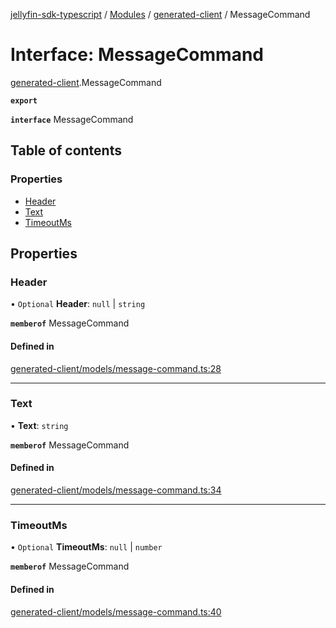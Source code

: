 [jellyfin-sdk-typescript](../README.md) / [Modules](../modules.md) / [generated-client](../modules/generated_client.md) / MessageCommand

# Interface: MessageCommand

[generated-client](../modules/generated_client.md).MessageCommand

**`export`**

**`interface`** MessageCommand

## Table of contents

### Properties

- [Header](generated_client.MessageCommand.md#header)
- [Text](generated_client.MessageCommand.md#text)
- [TimeoutMs](generated_client.MessageCommand.md#timeoutms)

## Properties

### Header

• `Optional` **Header**: ``null`` \| `string`

**`memberof`** MessageCommand

#### Defined in

[generated-client/models/message-command.ts:28](https://github.com/thornbill/jellyfin-sdk-typescript/blob/644c849/src/generated-client/models/message-command.ts#L28)

___

### Text

• **Text**: `string`

**`memberof`** MessageCommand

#### Defined in

[generated-client/models/message-command.ts:34](https://github.com/thornbill/jellyfin-sdk-typescript/blob/644c849/src/generated-client/models/message-command.ts#L34)

___

### TimeoutMs

• `Optional` **TimeoutMs**: ``null`` \| `number`

**`memberof`** MessageCommand

#### Defined in

[generated-client/models/message-command.ts:40](https://github.com/thornbill/jellyfin-sdk-typescript/blob/644c849/src/generated-client/models/message-command.ts#L40)
